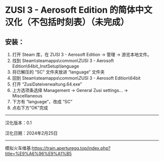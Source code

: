 # ZUSI 3 - Aerosoft Edition 的简体中文汉化（不包括时刻表）（未完成）
## 安装：
1. 打开 Steam 库，在 ZUSI 3 - Aerosoft Edition -> 管理 -> 游览本地文件。
2. 找到 Steam\steamapps\common\ZUSI 3 - Aerosoft Edition\64bit\_InstSetup\language
3. 将已解压的 “SC” 文件夹放进 “language” 文件夹
4. 回到 Steam\steamapps\common\ZUSI 3 - Aerosoft Edition\64bit
5. 打开 “ZusiDateiverwaltung.64.exe”
6. 上方选项条选择 Management -> General Zusi settings... -> Miscelllaneous
7. 下方有 “language”，改成 “SC”
8. 点右下方“OK”完成
---
汉化版本：0.1

汉化日期：2024年2月25日

---
模拟火车维基:https://train.aperturegq.top/index.php?title=%E9%A6%96%E9%A1%B5

